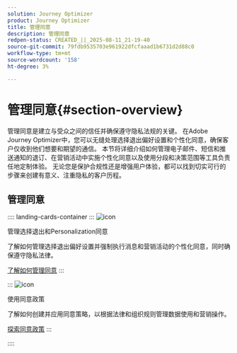 ```yaml
---
solution: Journey Optimizer
product: Journey Optimizer
title: 管理同意
description: 管理同意
redpen-status: CREATED_||_2025-08-11_21-19-40
source-git-commit: 79fdb9535703e961922dfcfaaad1b6731d2d88c0
workflow-type: tm+mt
source-wordcount: '158'
ht-degree: 3%

---
```



# 管理同意{#section-overview}

管理同意是建立与受众之间的信任并确保遵守隐私法规的关键。 在Adobe Journey Optimizer中，您可以无缝处理选择退出偏好设置和个性化同意，确保客户仅收到他们想要和期望的通信。 本节将详细介绍如何管理电子邮件、短信和推送通知的退订、在营销活动中实施个性化同意以及使用分段和决策范围等工具负责任地定制体验。 无论您是保护合规性还是增强用户体验，都可以找到切实可行的步骤来创建有意义、注重隐私的客户历程。

## 管理同意

:::: landing-cards-container
:::
![icon](https://cdn.experienceleague.adobe.com/icons/shield-halved.svg)

管理选择退出和Personalization同意

了解如何管理选择退出偏好设置并强制执行消息和营销活动的个性化同意，同时确保遵守隐私法律。

[了解如何管理同意](../using/privacy/opt-out.md)
:::

:::
![icon](https://cdn.experienceleague.adobe.com/icons/gear.svg)

使用同意政策

了解如何创建并应用同意策略，以根据法律和组织规则管理数据使用和营销操作。

[探索同意政策](../using/action/consent.md)
:::

::::
